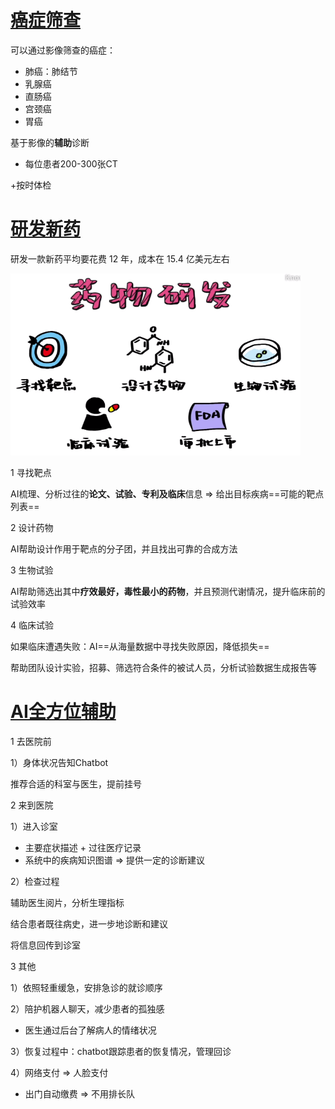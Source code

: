 # [癌症筛查](https://www.bilibili.com/video/BV1Vb411W7gz)

可以通过影像筛查的癌症：

- 肺癌：肺结节
- 乳腺癌
- 直肠癌
- 宫颈癌
- 胃癌



基于影像的**辅助**诊断

- 每位患者200-300张CT



+按时体检



# [研发新药](https://www.bilibili.com/video/BV1Ab411M7uN)

研发一款新药平均要花费 12 年，成本在 15.4 亿美元左右

<img src="https://raw.githubusercontent.com/DaiDuncan/PicUploader/main/img3/20210616145831.png" alt="image-20210616145831559" style="zoom:67%;" />

1 寻找靶点

AI梳理、分析过往的**论文、试验、专利及临床**信息 => 给出目标疾病==可能的靶点列表==

2 设计药物

AI帮助设计作用于靶点的分子团，并且找出可靠的合成方法

3 生物试验

AI帮助筛选出其中**疗效最好，毒性最小的药物**，并且预测代谢情况，提升临床前的试验效率

4 临床试验

如果临床遭遇失败：AI==从海量数据中寻找失败原因，降低损失==

帮助团队设计实验，招募、筛选符合条件的被试人员，分析试验数据生成报告等





# [AI全方位辅助](https://www.bilibili.com/video/BV14b41157rB)

1 去医院前

1）身体状况告知Chatbot

推荐合适的科室与医生，提前挂号



2 来到医院

1）进入诊室

- 主要症状描述 + 过往医疗记录
- 系统中的疾病知识图谱 => 提供一定的诊断建议

2）检查过程

辅助医生阅片，分析生理指标

结合患者既往病史，进一步地诊断和建议

将信息回传到诊室



3 其他

1）依照轻重缓急，安排急诊的就诊顺序

2）陪护机器人聊天，减少患者的孤独感

- 医生通过后台了解病人的情绪状况

3）恢复过程中：chatbot跟踪患者的恢复情况，管理回诊

4）网络支付 => 人脸支付

- 出门自动缴费 => 不用排长队









